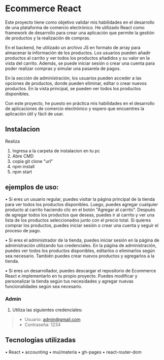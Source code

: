 # Ecommerce React

Este proyecto tiene como objetivo validar mis habilidades en el desarrollo de una plataforma de comercio electrónico. He utilizado React como framework de desarrollo para crear una aplicación que permite la gestión de productos y la realización de compras.

En el backend, he utilizado un archivo JS en formato de array para almacenar la información de los productos. Los usuarios pueden añadir productos al carrito y ver todos los productos añadidos y su valor en la vista del carrito. Además, se puede iniciar sesión o crear una cuenta para poder realizar compras y simular una pasarela de pagos.

En la sección de administración, los usuarios pueden acceder a las opciones de productos, donde pueden eliminar, editar o crear nuevos productos. En la vista principal, se pueden ver todos los productos disponibles.

Con este proyecto, he puesto en práctica mis habilidades en el desarrollo de aplicaciones de comercio electrónico y espero que encuentres la aplicación útil y fácil de usar.


## Instalacion

Realiza
1. Ingresa a la carpeta de instalacion en tu pc
2. Abre CMD
3. copia git clone "url"
4. npm install
5. npm start

## ejemplos de uso:

• Si eres un usuario regular, puedes visitar la página principal de la tienda para ver todos los productos disponibles. Luego, puedes agregar cualquier producto al carrito haciendo clic en el botón "Agregar al carrito". Después de agregar todos los productos que deseas, puedes ir al carrito y ver una lista de los productos seleccionados junto con el precio total. Si quieres comprar los productos, puedes iniciar sesión o crear una cuenta y seguir el proceso de pago.

• Si eres el administrador de la tienda, puedes iniciar sesión en la página de administración utilizando tus credenciales. En la página de administración, puedes ver todos los productos disponibles, editarlos o eliminarlos según sea necesario. También puedes crear nuevos productos y agregarlos a la tienda.

• Si eres un desarrollador, puedes descargar el repositorio de Ecommerce React e implementarlo en tu propio proyecto. Puedes modificar y personalizar la tienda según tus necesidades y agregar nuevas funcionalidades según sea necesario.


### Admin
1. Utiliza las siguientes credenciales:
> - Usuario: admin@gmail.com
> - Contraseña: 1234

## Tecnologías utilizadas 
• React
• accounting
• mui/materia
• gh-pages
• react-router-dom
